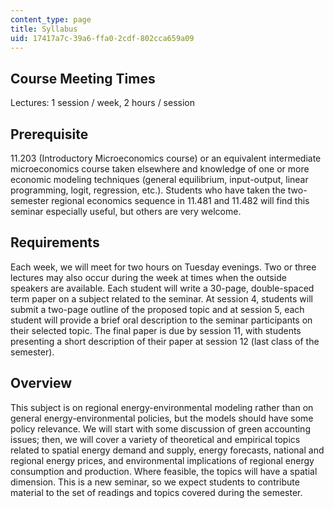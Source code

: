 ```yaml
---
content_type: page
title: Syllabus
uid: 17417a7c-39a6-ffa0-2cdf-802cca659a09
---
```


Course Meeting Times
--------------------

Lectures: 1 session / week, 2 hours / session

Prerequisite
------------

11.203 (Introductory Microeconomics course) or an equivalent intermediate microeconomics course taken elsewhere and knowledge of one or more economic modeling techniques (general equilibrium, input-output, linear programming, logit, regression, etc.). Students who have taken the two-semester regional economics sequence in 11.481 and 11.482 will find this seminar especially useful, but others are very welcome.

Requirements
------------

Each week, we will meet for two hours on Tuesday evenings. Two or three lectures may also occur during the week at times when the outside speakers are available. Each student will write a 30-page, double-spaced term paper on a subject related to the seminar. At session 4, students will submit a two-page outline of the proposed topic and at session 5, each student will provide a brief oral description to the seminar participants on their selected topic. The final paper is due by session 11, with students presenting a short description of their paper at session 12 (last class of the semester).

Overview
--------

This subject is on regional energy-environmental modeling rather than on general energy-environmental policies, but the models should have some policy relevance. We will start with some discussion of green accounting issues; then, we will cover a variety of theoretical and empirical topics related to spatial energy demand and supply, energy forecasts, national and regional energy prices, and environmental implications of regional energy consumption and production. Where feasible, the topics will have a spatial dimension. This is a new seminar, so we expect students to contribute material to the set of readings and topics covered during the semester.